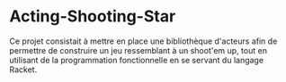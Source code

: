 # Acting-Shooting-Star
Ce projet consistait à mettre en place une bibliothèque d'acteurs afin de permettre de construire un jeu ressemblant à un shoot'em up, tout en utilisant de la programmation fonctionnelle en se servant du langage Racket.

